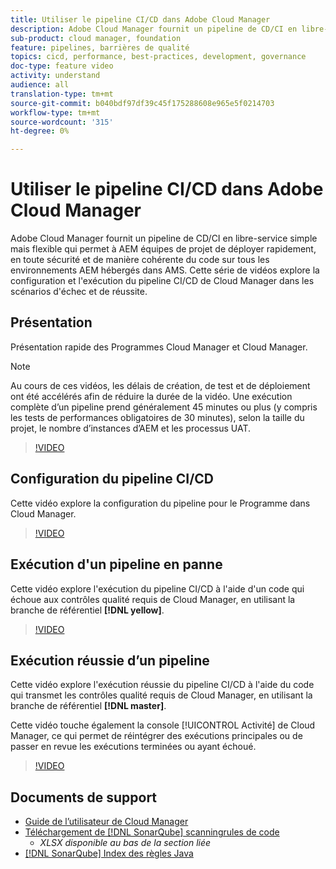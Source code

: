 ```yaml
---
title: Utiliser le pipeline CI/CD dans Adobe Cloud Manager
description: Adobe Cloud Manager fournit un pipeline de CD/CI en libre-service simple mais flexible qui permet à AEM équipes de projet de déployer rapidement, en toute sécurité et de manière cohérente du code sur tous les environnements AEM hébergés dans AMS. Cette série de vidéos explore la configuration et l'exécution du pipeline CI/CD de Cloud Manager dans les scénarios d'échec et de réussite.
sub-product: cloud manager, foundation
feature: pipelines, barrières de qualité
topics: cicd, performance, best-practices, development, governance
doc-type: feature video
activity: understand
audience: all
translation-type: tm+mt
source-git-commit: b040bdf97df39c45f175288608e965e5f0214703
workflow-type: tm+mt
source-wordcount: '315'
ht-degree: 0%

---
```



# Utiliser le pipeline CI/CD dans Adobe Cloud Manager

Adobe Cloud Manager fournit un pipeline de CD/CI en libre-service simple mais flexible qui permet à AEM équipes de projet de déployer rapidement, en toute sécurité et de manière cohérente du code sur tous les environnements AEM hébergés dans AMS. Cette série de vidéos explore la configuration et l&#39;exécution du pipeline CI/CD de Cloud Manager dans les scénarios d&#39;échec et de réussite.

## Présentation

Présentation rapide des Programmes Cloud Manager et Cloud Manager.

>[!NOTE]
>
>Au cours de ces vidéos, les délais de création, de test et de déploiement ont été accélérés afin de réduire la durée de la vidéo. Une exécution complète d’un pipeline prend généralement 45 minutes ou plus (y compris les tests de performances obligatoires de 30 minutes), selon la taille du projet, le nombre d’instances d’AEM et les processus UAT.

>[!VIDEO](https://video.tv.adobe.com/v/23082/?quality=12&learn=on)

## Configuration du pipeline CI/CD

Cette vidéo explore la configuration du pipeline pour le Programme dans Cloud Manager.

>[!VIDEO](https://video.tv.adobe.com/v/23083/?quality=12&learn=on)

## Exécution d&#39;un pipeline en panne

Cette vidéo explore l&#39;exécution du pipeline CI/CD à l&#39;aide d&#39;un code qui échoue aux contrôles qualité requis de Cloud Manager, en utilisant la branche de référentiel **[!DNL yellow]**.

>[!VIDEO](https://video.tv.adobe.com/v/23084/?quality=12&learn=on)

## Exécution réussie d’un pipeline

Cette vidéo explore l&#39;exécution réussie du pipeline CI/CD à l&#39;aide du code qui transmet les contrôles qualité requis de Cloud Manager, en utilisant la branche de référentiel **[!DNL master]**.

Cette vidéo touche également la console [!UICONTROL Activité] de Cloud Manager, ce qui permet de réintégrer des exécutions principales ou de passer en revue les exécutions terminées ou ayant échoué.

>[!VIDEO](https://video.tv.adobe.com/v/23085/?quality=12&learn=on)

## Documents de support

* [Guide de l’utilisateur de Cloud Manager](https://helpx.adobe.com/experience-manager/cloud-manager/user-guide.html)
* [Téléchargement de  [!DNL SonarQube] scanningrules de code](https://helpx.adobe.com/experience-manager/cloud-manager/using/understand-your-test-results.html#CodeQualityTesting)
   * *XLSX disponible au bas de la section liée*
* [[!DNL SonarQube] Index des règles Java](https://rules.sonarsource.com/java/)
